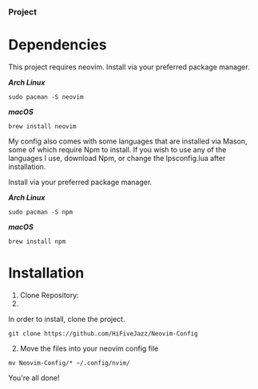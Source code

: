 ### Project

# Dependencies
This project requires neovim. Install via your preferred package manager.

***Arch Linux***

`sudo pacman -S neovim`

***macOS***

`brew install neovim`

My config also comes with some languages that are installed via Mason, some of which require Npm to install. If you wish to use any of the languages I use, download Npm, or change the lpsconfig.lua after installation.

Install via your preferred package manager.

***Arch Linux***

`sudo pacman -S npm`

***macOS***

`brew install npm`

# Installation
1. Clone Repository:
2. 
In order to install, clone the project.

`git clone https://github.com/HiFiveJazz/Neovim-Config`

2. Move the files into your neovim config file

`mv Neovim-Config/* ~/.config/nvim/`

You're all done!
